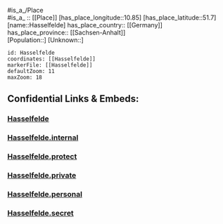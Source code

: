 ﻿---
location: [51.7,10.85] 
mapzoom: [7,12] 
mapmarker: city 
type: City
tags:
- geo/City


SpocWebEntityId: 30793
isDeleted: false
confidential: public

---
#is_a_/Place  
#is_a_ :: [[Place]] 
[has_place_longitude::10.85] 
[has_place_latitude::51.7] 
[name::Hasselfelde] 
has_place_country:: [[Germany]]  
has_place_province:: [[Sachsen-Anhalt]]  
[Population::] 
[Unknown::] 


```leaflet
id: Hasselfelde
coordinates: [[Hasselfelde]] 
markerFile: [[Hasselfelde]] 
defaultZoom: 11 
maxZoom: 18
```


## Confidential Links & Embeds: 

### [Hasselfelde](/_public/Earth/Continent/Europe/Europe~Central/Germany/Germany~East/Sachsen-Anhalt/counties~SA/Harz/cities~Harz/Oberharz~Brocken/City/Hasselfelde.md) 

### [Hasselfelde.internal](/_internal/Earth/Continent/Europe/Europe~Central/Germany/Germany~East/Sachsen-Anhalt/counties~SA/Harz/cities~Harz/Oberharz~Brocken/City/Hasselfelde.internal.md) 

### [Hasselfelde.protect](/_protect/Earth/Continent/Europe/Europe~Central/Germany/Germany~East/Sachsen-Anhalt/counties~SA/Harz/cities~Harz/Oberharz~Brocken/City/Hasselfelde.protect.md) 

### [Hasselfelde.private](/_private/Earth/Continent/Europe/Europe~Central/Germany/Germany~East/Sachsen-Anhalt/counties~SA/Harz/cities~Harz/Oberharz~Brocken/City/Hasselfelde.private.md) 

### [Hasselfelde.personal](/_personal/Earth/Continent/Europe/Europe~Central/Germany/Germany~East/Sachsen-Anhalt/counties~SA/Harz/cities~Harz/Oberharz~Brocken/City/Hasselfelde.personal.md) 

### [Hasselfelde.secret](/_secret/Earth/Continent/Europe/Europe~Central/Germany/Germany~East/Sachsen-Anhalt/counties~SA/Harz/cities~Harz/Oberharz~Brocken/City/Hasselfelde.secret.md) 
